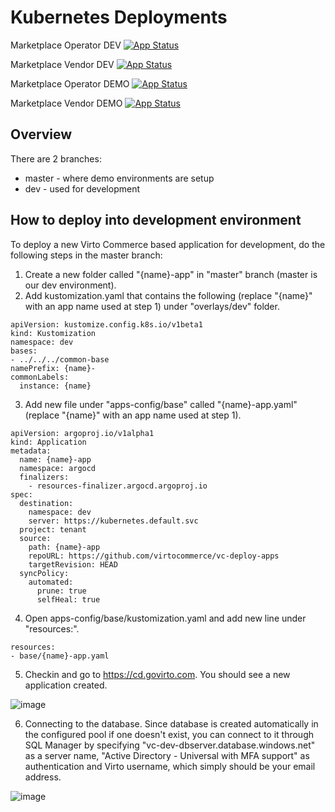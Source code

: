 # Kubernetes Deployments
Marketplace Operator DEV [![App Status](https://argo.govirto.com/api/badge?name=marketplace-operator-app-dev&revision=true)](https://argo.govirto.com/applications/marketplace-operator-app-dev)

Marketplace Vendor DEV [![App Status](https://argo.govirto.com/api/badge?name=marketplace-vendor-app-dev&revision=true)](https://argo.govirto.com/applications/marketplace-vendor-app-dev)

Marketplace Operator DEMO [![App Status](https://argo.govirto.com/api/badge?name=marketplace-operator-app-demo&revision=true)](https://argo.govirto.com/applications/marketplace-operator-app-demo) 

Marketplace Vendor DEMO [![App Status](https://argo.govirto.com/api/badge?name=marketplace-vendor-app-demo&revision=true)](https://argo.govirto.com/applications/marketplace-vendor-app-demo)


## Overview

There are 2 branches:

- master - where demo environments are setup
- dev - used for development

## How to deploy into development environment

To deploy a new Virto Commerce based application for development, do the following steps in the master branch:

1. Create a new folder called "{name}-app" in "master" branch (master is our dev environment).
2. Add kustomization.yaml that contains the following (replace "{name}" with an app name used at step 1) under "overlays/dev" folder.

```
apiVersion: kustomize.config.k8s.io/v1beta1
kind: Kustomization
namespace: dev
bases:
- ../../../common-base
namePrefix: {name}-
commonLabels:
  instance: {name}
```

3. Add new file under "apps-config/base" called "{name}-app.yaml" (replace "{name}" with an app name used at step 1).
```
apiVersion: argoproj.io/v1alpha1
kind: Application
metadata:
  name: {name}-app
  namespace: argocd
  finalizers:
    - resources-finalizer.argocd.argoproj.io  
spec:
  destination:
    namespace: dev
    server: https://kubernetes.default.svc
  project: tenant
  source:
    path: {name}-app
    repoURL: https://github.com/virtocommerce/vc-deploy-apps
    targetRevision: HEAD
  syncPolicy:
    automated:
      prune: true
      selfHeal: true
```

4. Open apps-config/base/kustomization.yaml and add new line under "resources:".

```
resources:
- base/{name}-app.yaml
```

5. Checkin and go to https://cd.govirto.com. You should see a new application created.

![image](https://user-images.githubusercontent.com/1566470/83311829-4e268d00-a1c5-11ea-8c90-d9ae834d6d24.png)

6. Connecting to the database. Since database is created automatically in the configured pool if one doesn't exist, you can connect to it through SQL Manager by specifying "vc-dev-dbserver.database.windows.net" as a server name, "Active Directory - Universal with MFA support" as authentication and Virto username, which simply should be your email address.

![image](https://user-images.githubusercontent.com/1566470/84727455-ece01700-af43-11ea-8fe2-0c6a910b58b3.png)

